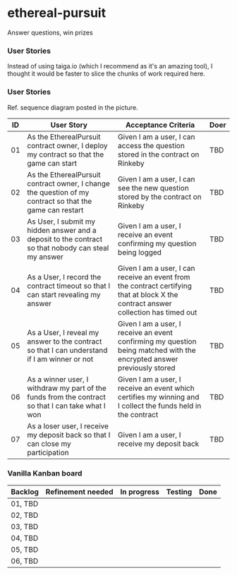 # ethereal-pursuit
Answer questions, win prizes


### User Stories 

Instead of using taiga.io (which I recommend as it's an amazing tool), I thought it would be faster to slice the chunks of work required here. 


### User Stories 
Ref. sequence diagram posted in the picture. 


|ID|User Story|Acceptance Criteria|Doer|
|---|---|---|---|
|01|As the EtherealPursuit contract owner, I deploy my contract so that the game can start|Given I am a user, I can access the question stored in the contract on Rinkeby |TBD|
|02|As the EtherealPursuit contract owner, I change the question of my contract so that the game can restart|Given I am a user, I can see the new question stored by the contract on Rinkeby|TBD|
|03 |As User, I submit my hidden answer and a deposit to the contract so that nobody can steal my answer|Given I am a user, I receive an event confirming my question being logged |TBD|
|04|As a User, I record the contract timeout so that I can start revealing my answer| Given I am a user, I can receive an event from the contract certifying that at block X the contract answer collection has timed out |TBD|
|05|As a User, I reveal my answer to the contract so that I can understand if I am winner or not  |Given I am a user, I receive an event confirming my question being matched with the encrypted answer previously stored|TBD|
|06|As a winner user, I withdraw my part of the funds from the contract so that I can take what I won|Given I am a user, I receive an event which certifies my winning and I collect the funds held in the contract |TBD|
|07|As a loser user, I receive my deposit back so that I can close my participation|Given I am a user, I receive my deposit back|TBD|


### Vanilla Kanban board

|Backlog|Refinement needed|In progress|Testing|Done|
|---|---|---|---|---|
|01, TBD||||
|02, TBD||||
|03, TBD||||
|04, TBD||||
|05, TBD||||
|06, TBD||||
